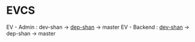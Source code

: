 # EVCS

EV - Admin : dev-shan -> [dep-shan](https://github.com/Mindula-Dilthushan/EV-System-Admin-Panel/tree/dep-shan) -> master
EV - Backend : [dev-shan](https://github.com/Mindula-Dilthushan/EV-System-Backend/tree/dev-shan) -> dep-shan -> master
